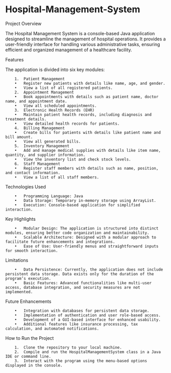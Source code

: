 # Hospital-Management-System

Project Overview

The Hospital Management System is a console-based Java application designed to streamline the management of hospital operations. It provides a user-friendly interface for handling various administrative tasks, ensuring efficient and organized management of a healthcare facility.

Features

The application is divided into six key modules:
```
	1.	Patient Management
	•	Register new patients with details like name, age, and gender.
	•	View a list of all registered patients.
	2.	Appointment Management
	•	Book appointments with details such as patient name, doctor name, and appointment date.
	•	View all scheduled appointments.
	3.	Electronic Health Records (EHR)
	•	Maintain patient health records, including diagnosis and treatment details.
	•	View detailed health records for patients.
	4.	Billing Management
	•	Create bills for patients with details like patient name and bill amount.
	•	View all generated bills.
	5.	Inventory Management
	•	Add and manage medical supplies with details like item name, quantity, and supplier information.
	•	View the inventory list and check stock levels.
	6.	Staff Management
	•	Register staff members with details such as name, position, and contact information.
	•	View a list of all staff members.
```

Technologies Used
```
	•	Programming Language: Java
	•	Data Storage: Temporary in-memory storage using ArrayList.
	•	Execution: Console-based application for simplified interaction.
```

Key Highlights
```
	•	Modular Design: The application is structured into distinct modules, ensuring better code organization and maintainability.
	•	Scalable Architecture: Designed with a modular approach to facilitate future enhancements and integrations.
	•	Ease of Use: User-friendly menus and straightforward inputs for smooth interaction.
```

Limitations
```
	•	Data Persistence: Currently, the application does not include persistent data storage. Data exists only for the duration of the program’s execution.
	•	Basic Features: Advanced functionalities like multi-user access, database integration, and security measures are not implemented.
```

Future Enhancements
```
	•	Integration with databases for persistent data storage.
	•	Implementation of authentication and user role-based access.
	•	Development of a GUI-based interface for enhanced usability.
	•	Additional features like insurance processing, tax calculation, and automated notifications.
```

How to Run the Project
```
	1.	Clone the repository to your local machine.
	2.	Compile and run the HospitalManagementSystem class in a Java IDE or command line.
	3.	Interact with the program using the menu-based options displayed in the console.
```
